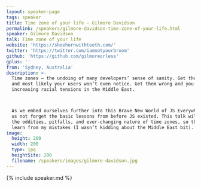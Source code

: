 ```yaml
---
layout: speaker-page
tags: speaker
title: Time zone of your life – Gilmore Davidson
permalink: /speakers/gilmore-davidson-time-zone-of-your-life.html
speaker: Gilmore Davidson
talk: Time zone of your life
website: 'https://shoehornwithteeth.com/'
twitter: 'https://twitter.com/iamnotyourbroom'
github: 'https://github.com/gilmoreorless'
gplus: ''
from: 'Sydney, Australia'
description: >-
  Time zones – the undoing of many developers’ sense of sanity. Get them right
  and most likely your users won’t even notice. Get them wrong and you can end up
  increasing racial tensions in the Middle East.



  As we embed ourselves further into this Brave New World of JS Everywhere, let
  us not forget the basic lessons from before JS existed. This talk will explain
  the oddities, pitfalls, and ever-changing nature of time zones, so that you may
  learn from my mistakes (I wasn’t kidding about the Middle East bit).
image:
  height: 200
  width: 200
  type: jpg
  heightSite: 200
  filename: /speakers/images/gilmore-davidson.jpg
---
```


{% include speaker.md %}
